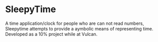 SleepyTime
==========
A time application/clock for people who are can not read numbers, Sleepytime attempts to provide a aymbolic means of representing time. Developed as a 10% project while at Vulcan.
